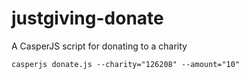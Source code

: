 # justgiving-donate
A CasperJS script for donating to a charity

`casperjs donate.js --charity="126208" --amount="10"`
